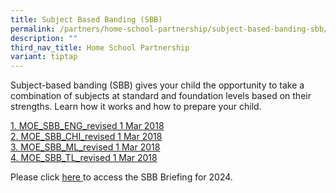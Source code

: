 ```yaml
---
title: Subject Based Banding (SBB)
permalink: /partners/home-school-partnership/subject-based-banding-sbb/
description: ""
third_nav_title: Home School Partnership
variant: tiptap
---
```

<p>Subject-based banding (SBB) gives your child the opportunity to take a
combination of subjects at standard and foundation levels based on their
strengths. Learn how it works and how to prepare your child.</p>
<p><a href="/files/1%20MOE_SBB_ENG_revised%201%20Mar%202018.pdf" rel="noopener noreferrer nofollow" target="_blank">1. MOE_SBB_ENG_revised 1 Mar 2018</a> 
<br><a href="/files/2%20MOE_SBB_CHI_revised%201%20Mar%202018.pdf" rel="noopener noreferrer nofollow" target="_blank">2. MOE_SBB_CHI_revised 1 Mar 2018</a> 
<br><a href="/files/3%20MOE_SBB_ML_revised%201%20Mar%202018.pdf" rel="noopener noreferrer nofollow" target="_blank">3. MOE_SBB_ML_revised 1 Mar 2018</a> 
<br><a href="/files/4%20MOE_SBB_TL_revised%201%20Mar%202018.pdf" rel="noopener noreferrer nofollow" target="_blank">4. MOE_SBB_TL_revised 1 Mar 2018</a>
</p>
<p></p>
<p></p>
<p>Please click <a href="https://youtu.be/dY9nKV5pjvk" rel="noopener noreferrer nofollow" target="_blank">here </a>to
access the SBB Briefing for 2024.</p>
<p></p>